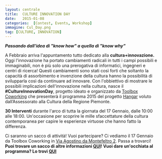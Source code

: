 ```yaml
---
layout: centrale
title:  CULTURE INNOVATION DAY
date:   2015-01-08
categories:  [Contest, Events, Workshop]
immagine: Cul_Day.png
tag: [CULTURE, INNOVATION]
---
```

***Passando dall'idea di "know how" a quella di "know why"***

A Febbraio arriva l'appuntamento tutto dedicato alla **cultura+innovazione.**
Oggi l'innovazione ha portato cambiamenti radicali in tutti i campi possibili e immaginabili, non è più solo una prerogativa di informatici, ingegneri e centri di ricerca! Questi cambiamenti sono stati così forti che soltanto la capacità di assorbimento e invenzione della cultura hanno la possibilità di svilupparla così da continuare ad innovare. Con l'obbiettivo di mostrare le possibili implicazioni dell'innovazione nella cultura, nasce il **#CultureInnovationDay**, progetto ideato e organizzato da [Toolbox Coworking](http://www.toolboxoffice.it/) che presenterà il programma 2015 del progetto [Hangar](http://www.hangarpiemonte.it/) voluto dall’Assessorato alla Cultura della Regione Piemonte.

**30 Interventi** durante l'arco di tutta la giornata del 17 Gennaio, dalle 10:00 alle 18:00. Un'occasione per scoprire le mille sfaccettature della cultura contemporanea per capire le esperienze virtuose che hanno fatto la differenza.

Ci saranno un sacco di attività! Vuoi partecipare?
Ci vediamo il 17 Gennaio da Toolbox Coworking
in [Via Agostino da Montefeltro 2](https://www.google.it/maps/place/Toolbox+Coworking/@45.050238,7.669286,17z/data=!3m1!4b1!4m2!3m1!1s0x47886d37dd5ababd:0x2adc0b0e358ddb6c?hl=en).
Passa a trovarci!
**Puoi trovare un sacco di altre informazioni [QUI](https://www.google.it/maps/place/Toolbox+Coworking/@45.050238,7.669286,17z/data=!3m1!4b1!4m2!3m1!1s0x47886d37dd5ababd:0x2adc0b0e358ddb6c?hl=en)!
Vuoi dare un'occhiata al programma? Lo trovi [QUI](https://www.google.it/maps/place/Toolbox+Coworking/@45.050238,7.669286,17z/data=!3m1!4b1!4m2!3m1!1s0x47886d37dd5ababd:0x2adc0b0e358ddb6c?hl=en)**
